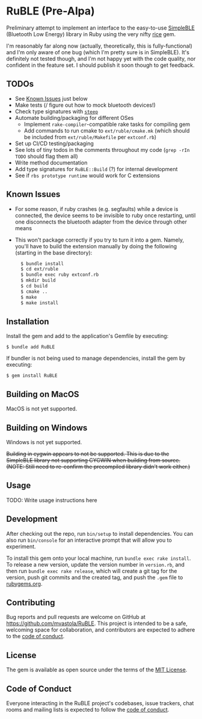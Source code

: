 # RuBLE (Pre-Alpa)

Preliminary attempt to implement an interface to the easy-to-use [SimpleBLE](https://github.com/OpenBluetoothToolbox/SimpleBLE) (Bluetooth Low Energy) library in Ruby using the very nifty [rice](https://github.com/jasonroelofs/rice) gem.

I'm reasonably far along now (actually, theoretically, this is fully-functional) and I'm only aware of one bug (which I'm pretty sure is in SimpleBLE). It's definitely not tested though, and I'm not happy yet with the code quality, nor confident in the feature set. I should publish it soon though to get feedback.

## TODOs

- See [Known Issues](#known-issues) just below
- Make tests (/ figure out how to mock bluetooth devices!)
- Check type signatures with [`steep`](https://github.com/soutaro/steep/blob/master/guides/src/getting-started/getting-started.md)
- Automate building/packaging for different OSes
    - Implement `rake-compiler`-compatible rake tasks for compiling gem 
    - Add commands to run cmake to `ext/ruble/cmake.mk` (which should be included from `ext/ruble/Makefile` per `extconf.rb`)
- Set up CI/CD testing/packaging
- See lots of tiny todos in the comments throughout my code (`grep -rIn TODO` should flag them all)
- Write method documentation
- Add type signatures for `RuBLE::Build` (?) for internal development
- See if `rbs prototype runtime` would work for C extensions

## Known Issues
- For some reason, if ruby crashes (e.g. segfaults) while a device is connected, the device seems to be invisible to ruby once restarting, until one disconnects the bluetooth adapter from the device through other means
- This won't package correctly if you try to turn it into a gem.  Namely, you'll have to build the extension manually by doing the following (starting in the base directory):
  
    ```bash
      $ bundle install
      $ cd ext/ruble
      $ bundle exec ruby extconf.rb
      $ mkdir build
      $ cd build
      $ cmake ..
      $ make
      $ make install
    ```

## Installation

Install the gem and add to the application's Gemfile by executing:

    $ bundle add RuBLE

If bundler is not being used to manage dependencies, install the gem by executing:

    $ gem install RuBLE

## Building on MacOS

MacOS is not yet supported.

## Building on Windows

Windows is not yet supported.

~~Building in cygwin appears to not be supported. This is due to the SimpleBLE library not supporting CYGWIN when building from source.  (NOTE: Still need to re-confirm the precompiled library didn't work either.)~~


<!--The best way I've found to build on Windows is:

1. Use RubyInstaller with the DevKit(SP?) 
Find a stable way to configure ruby if no rvm. 
2. Inside msys, be sure to run the following:
    ```sh
    $ pacman -S mingw-w64-x86_64-cmake make # TODO: there's more I'm forgetting
    CMAKE=/mingw64/bin/cmake
3. ...

-->


## Usage

TODO: Write usage instructions here

## Development

After checking out the repo, run `bin/setup` to install dependencies. You can also run `bin/console` for an interactive prompt that will allow you to experiment.

To install this gem onto your local machine, run `bundle exec rake install`. To release a new version, update the version number in `version.rb`, and then run `bundle exec rake release`, which will create a git tag for the version, push git commits and the created tag, and push the `.gem` file to [rubygems.org](https://rubygems.org).

## Contributing

Bug reports and pull requests are welcome on GitHub at https://github.com/mvastola/RuBLE. This project is intended to be a safe, welcoming space for collaboration, and contributors are expected to adhere to the [code of conduct](https://github.com/mvastola/RuBLE/blob/master/CODE_OF_CONDUCT.md).

## License

The gem is available as open source under the terms of the [MIT License](https://opensource.org/licenses/MIT).

## Code of Conduct

Everyone interacting in the RuBLE project's codebases, issue trackers, chat rooms and mailing lists is expected to follow the [code of conduct](https://github.com/mvastola/RuBLE/blob/master/CODE_OF_CONDUCT.md).
